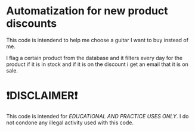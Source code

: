 # Automatization for new product discounts
This code is intendend to help me choose a guitar I want to buy instead of me.

I flag a certain product from the database and it filters every day for the product if it is in stock and if it is on the discount i get an email that it is on sale.

# ❗️DISCLAIMER❗️
This code is intended for *EDUCATIONAL AND PRACTICE USES ONLY*. I do not condone any illegal activity used with this code.
